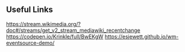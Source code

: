 ## Useful Links
https://stream.wikimedia.org/?doc#/streams/get_v2_stream_mediawiki_recentchange
https://codepen.io/Krinkle/full/BwEKgW
https://esjewett.github.io/wm-eventsource-demo/